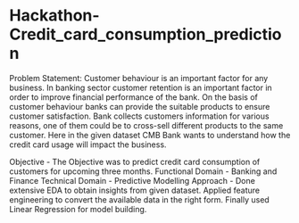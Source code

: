 # Hackathon-Credit_card_consumption_prediction

Problem Statement:
Customer behaviour is an important factor for any business. 
In banking sector customer retention is an important factor in order to improve financial performance of the bank. On the basis of customer behaviour banks can provide the suitable products to ensure customer satisfaction. 
Bank collects customers information for various reasons, one of them could be to cross-sell different products to the same customer.
Here in the given dataset CMB Bank wants to understand how the credit card usage will impact the business.

Objective - The Objective was to predict credit card consumption of customers for upcoming three months.
Functional Domain - Banking and Finance
Technical Domain - Predictive Modelling
Approach - Done extensive EDA to obtain insights from given dataset. Applied feature engineering to convert the available data in the right form. Finally used Linear Regression for model building.
